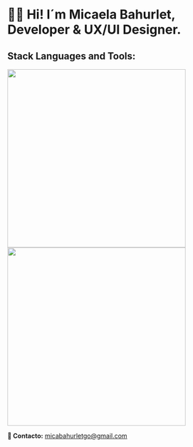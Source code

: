 <h1 style="font-weight: bold;" align="start" >👋🏽 Hi! I´m Micaela Bahurlet, <br> Developer & UX/UI Designer. </h1> 

<td/>
<!--Languages and Tools Section Front-->       
<h2 align="start">Stack Languages and Tools:</h2> 
<p align="start">
<img width="400px"  src="https://skillicons.dev/icons?i=html,css,sass,js,react,typescript, vite,bootstrap,styledcomponents,nodejs,express,mongo,postman perline=10"  /> 
   <br>
<img width="400px"  src="https://skillicons.dev/icons?i=wordpress,git,github,vercel,figma,ps perline=10"  />
</p>


<!--Languages and Tools Section Back      
<h2 align="start">Stack Languages and Tools to Back-End:</h2> 
<p align="start">
<img width="200px"  src="https://skillicons.dev/icons?i=nodejs,express,mongo,postman,perline=10"  />
</p>
--> 


<!--Work to       
<h2 align="start">I work with:</h2> 
<p align="start">
<img width="200px"  src="https://skillicons.dev/icons?i=apple,vscode,wordpress,git,github,vercel,perline=10"  />
</p>
-->

<strong>	&#128233; Contacto:</strong> micabahurletgo@gmail.com 

   





